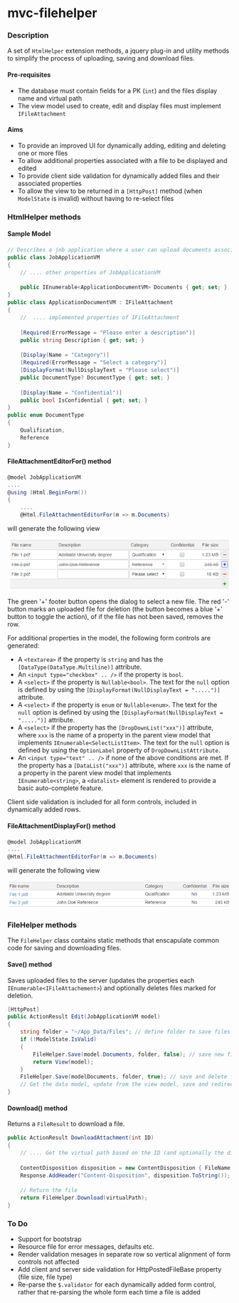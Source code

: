 # mvc-filehelper
### Description
A set of `HtmlHelper` extension methods, a jquery plug-in and utility methods to simplify the process of uploading, saving and download files.

#### Pre-requisites
- The database must contain fields for a PK (`int`) and the files display name and virtual path
- The view model used to create, edit and display files must implement `IFileAttachment`

#### Aims
- To provide an improved UI for dynamically adding, editing and deleting one or more files
- To allow additional properties associated with a file to be displayed and edited
- To provide client side validation for dynamically added files and their associated properties
- To allow the view to be returned in a `[HttpPost]` method (when `ModelState` is invalid) without having to re-select files

### HtmlHelper methods

#### Sample Model

```c#
// Describes a job application where a user can upload documents associated with the application
public class JobApplicationVM
{
    // .... other properties of JobApplicationVM
    
    public IEnumerable<ApplicationDocumentVM> Documents { get; set; }
}
public class ApplicationDocumentVM : IFileAttachment
{
    //  .... implemented properties of IFileAttachment
    
    [Required(ErrorMessage = "Please enter a description")]
    public string Description { get; set; }
    
    [Display(Name = "Category")]
    [Required(ErrorMessage = "Select a category")]
    [DisplayFormat(NullDisplayText = "Please select")]
    public DocumentType? DocumentType { get; set; }
    
    [Display(Name = "Confidential")]
    public bool IsConfidential { get; set; }
}
public enum DocumentType
{
    Qualification,
    Reference
}
```

#### FileAttachmentEditorFor() method

```c#
@model JobApplicationVM
....
@using (Html.BeginForm())
{
    ....
    @Html.FileAttachmentEditorFor(m => m.Documents)
```

will generate the following view

<img src="/Images/file-attachment-edit.png" />

The green '+' footer button opens the dialog to select a new file. The red '-' button marks an uploaded file for deletion (the button becomes a blue '+' button to toggle the action), of if the file has not been saved, removes the row.

For additional properties in the model, the following form controls are generated:
- A `<textarea>` if the property is `string` and has the `[DataType(DataType.Multiline)]` attribute.
- An `<input type="checkbox" .. />` if the property is `bool`.
- A `<select>` if the property is `Nullable<bool>`. The text for the `null` option is defined by using the `[DisplayFormat(NullDisplayText = ".....")]` attribute.
- A `<select>` if the property is `enum` or `Nullable<enum>`. The text for the `null` option is defined by using the `[DisplayFormat(NullDisplayText = ".....")]` attribute.
- A `<select>` if the property has the `[DropDownList("xxx")]` attribute, where `xxx` is the name of a property in the parent view model that implements `IEnumerable<SelectListItem>`. The text for the `null` option is defined by using the `OptionLabel` property of `DropDownListAttribute`.
- An `<input type="text" .. />` if none of the above conditions are met. If the property has a `[DataList("xxx")]` attribute, where `xxx` is the name of a property in the parent view model that implements `IEnumerable<string>`, a `<datalist>` element is rendered to provide a basic auto-complete feature.

Client side validation is included for all form controls, included in dynamically added rows.

#### FileAttachmentDisplayFor() method

```c#
@model JobApplicationVM
....
@Html.FileAttachmentEditorFor(m => m.Documents)
```

will generate the following view

<img src="/Images/file-attachment-readonly.png" />

### FileHelper methods

The `FileHelper` class contains static methods that enscapulate common code for saving and downloading files.

#### Save() method

Saves uploaded files to the server (updates the properties each `IEnumerable<IFileAttachement>`) and optionally deletes files marked for deletion.

```c#
[HttpPost]
public ActionResult Edit(JobApplicationVM model)
{
    string folder = "~/App_Data/Files"; // define folder to save files
    if (!ModelState.IsValid)
    {
        FileHelper.Save(model.Documents, folder, false); // save new files only
        return View(model);
    }      
    FileHelper.Save(modelDocuments, folder, true); // save and delete files
    // Get the data model, update from the view model, save and redirect
}
```

#### Download() method

Returns a `FileResult` to download a file.

```c#
public ActionResult DownloadAttachment(int ID)
{
    // .... Get the virtual path based on the ID (and optionally the display name if setting the ContentDisposition) 
    
    ContentDisposition disposition = new ContentDisposition { FileName = displayName, Inline = false };
    Response.AddHeader("Content-Disposition", disposition.ToString());
    
    // Return the file
    return FileHelper.Download(virtualPath);
}
```

### To Do
- Support for bootstrap
- Resource file for error messages, defaults etc.
- Render validation mesages in separate row so vertical alignment of form controls not affected
- Add client and server side validation for HttpPostedFileBase property (file size, file type)
- Re-parse the `$.validator` for each dynamically added form control, rather that re-parsing the whole form each time a file is added


